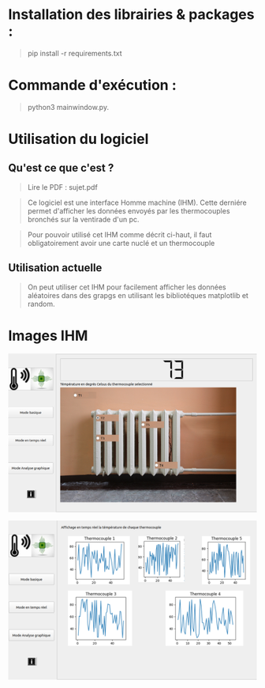 # Installation des librairies & packages : 
> pip install -r requirements.txt 

# Commande d'exécution : 
> python3 mainwindow.py. 



# Utilisation du logiciel

## Qu'est ce que c'est ?

> Lire le PDF : sujet.pdf

> Ce logiciel est une interface Homme machine (IHM). Cette derniére permet d'afficher les données envoyés par les thermocouples bronchés sur la ventirade d'un pc.

> Pour pouvoir utilisé cet IHM comme décrit ci-haut, il faut obligatoirement avoir une carte nuclé et un thermocouple



## Utilisation actuelle

> On peut utiliser cet IHM pour facilement afficher les données aléatoires dans des grapgs en utilisant les bibliotéques matplotlib et random.

# Images IHM 

![Screenshot](c1.png)

![Screenshot](c2.png)


